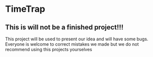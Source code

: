 # TimeTrap

## This is will not be a finished project!!!

This project will be used to present our idea and will have some bugs.
Everyone is welcome to correct mistakes we made but we do not recommend using this projects yourselves

